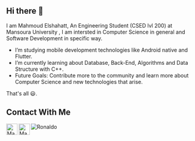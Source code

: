 ## Hi there 👋

I am Mahmoud Elshahatt, An Engineering Student (CSED lvl 200) at Mansoura University , I am intersted in Computer Science in general and Software Development in specific way.


* I’m studying mobile development technologies like Android native and Flutter.
* I’m currently learning about Database, Back-End, Algorithms and Data Structure with C++.
* Future Goals: Contribute more to the community and learn more about Computer Science and new technologies that arise.

That's all 😃.

## Contact With Me
[<img align="left" alt="Mahmoud | email" width="30px" src="https://ssl.gstatic.com/ui/v1/icons/mail/images/favicon5.ico" />](mailto:MahmoudElshahatt1@gmail.com)
[<img align="left" alt="Mahmoud | Linkedin" width="30px" src="https://static-exp1.licdn.com/sc/h/al2o9zrvru7aqj8e1x2rzsrca" />](https://www.linkedin.com/in/mahmoudelshahatt/)


![Ronaldo](https://ibb.co/7yYFCsg)
